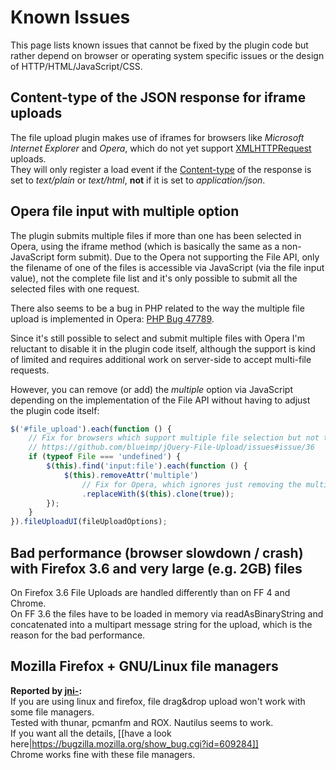 # Known Issues

This page lists known issues that cannot be fixed by the plugin code but rather depend on browser or operating system specific issues or the design of HTTP/HTML/JavaScript/CSS.

## Content-type of the JSON response for iframe uploads
The file upload plugin makes use of iframes for browsers like *Microsoft Internet Explorer* and *Opera*, which do not yet support [XMLHTTPRequest](https://developer.mozilla.org/en/xmlhttprequest) uploads.  
They will only register a load event if the [Content-type](http://en.wikipedia.org/wiki/MIME#Content-Type) of the response is set to *text/plain* or *text/html*, **not** if it is set to *application/json*.

## Opera file input with multiple option
The plugin submits multiple files if more than one has been selected in Opera, using the iframe method (which is basically the same as a non-JavaScript form submit).
Due to the Opera not supporting the File API, only the filename of one of the files is accessible via JavaScript (via the file input value), not the complete file list and it's only possible to submit all the selected files with one request.

There also seems to be a bug in PHP related to the way the multiple file upload is implemented in Opera: [PHP Bug 47789](http://bugs.php.net/bug.php?id=47789).

Since it's still possible to select and submit multiple files with Opera I'm reluctant to disable it in the plugin code itself, although the support is kind of limited and requires additional work on server-side to accept multi-file requests.

However, you can remove (or add) the *multiple* option via JavaScript depending on the implementation of the File API without having to adjust the plugin code itself:

```js
$('#file_upload').each(function () {
    // Fix for browsers which support multiple file selection but not the File API:
    // https://github.com/blueimp/jQuery-File-Upload/issues#issue/36
    if (typeof File === 'undefined') {
        $(this).find('input:file').each(function () {
            $(this).removeAttr('multiple')
                // Fix for Opera, which ignores just removing the multiple attribute:
                .replaceWith($(this).clone(true));
        });
    }
}).fileUploadUI(fileUploadOptions);
```

## Bad performance (browser slowdown / crash) with Firefox 3.6 and very large (e.g. 2GB) files
On Firefox 3.6 File Uploads are handled differently than on FF 4 and Chrome.  
On FF 3.6 the files have to be loaded in memory via readAsBinaryString and concatenated into a multipart message string for the upload, which is the reason for the bad performance.

## Mozilla Firefox + GNU/Linux file managers
**Reported by [jni-](https://github.com/jni-):**  
If you are using linux and firefox, file drag&drop upload won't work with some file managers.  
Tested with thunar, pcmanfm and ROX. Nautilus seems to work.  
If you want all the details, [[have a look here|https://bugzilla.mozilla.org/show_bug.cgi?id=609284]]  
Chrome works fine with these file managers.